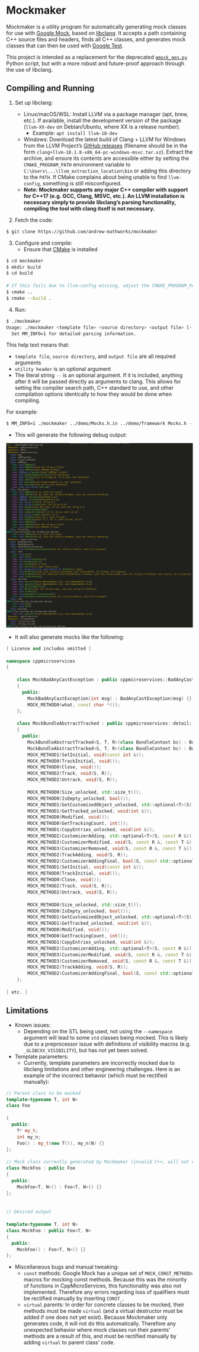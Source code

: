 # Mockmaker

Mockmaker is a utility program for automatically generating mock classes for use with [Google Mock](https://google.github.io/googletest/gmock_cook_book.html), based on [libclang](https://clang.llvm.org/doxygen/group__CINDEX.html).  It accepts a path containing C++ source files and headers, finds all C++ classes, and generates mock classes that can then be used with [Google Test](https://google.github.io/googletest).

This project is intended as a replacement for the deprecated [`gmock_gen.py`](https://github.com/MrKepzie/google-mock/blob/master/scripts/generator/gmock_gen.py) Python script, but with a more robust and future-proof approach through the use of libclang.

## Compiling and Running

1. Set up libclang:
    - Linux/macOS/WSL:  Install LLVM via a package manager (apt, brew, etc.).  If available, install the development version of the package (`llvm-XX-dev` on Debian/Ubuntu, where XX is a release number).
        - Example:  `apt install llvm-18-dev`
    - Windows:  Download the latest build of Clang + LLVM for Windows from the LLVM Project’s [GitHub releases](https://github.com/llvm/llvm-project/releases/tag/llvmorg-18.1.8) (filename should be in the form `clang+llvm-18.1.8-x86_64-pc-windows-msvc.tar.xz`).  Extract the archive, and ensure its contents are accessible either by setting the `CMAKE_PROGRAM_PATH` environment variable to `C:\Users\...\llvm_extraction_location\bin` or adding this directory to the `PATH`.  If CMake complains about being unable to find `llvm-config`, something is still misconfigured.
    - **Note:  Mockmaker supports any major C++ compiler with support for C++17 (e.g. GCC, Clang, MSVC, etc.).  An LLVM installation is necessary simply to provide libclang’s parsing functionality, compiling the tool with clang itself is not necessary.**

2. Fetch the code:

```sh
$ git clone https://github.com/andrew-mathworks/mockmaker
```

3. Configure and compile:
    - Ensure that [CMake](https://cmake.org) is installed

```sh
$ cd mockmaker
$ mkdir build
$ cd build

# If this fails due to llvm-config missing, adjust the CMAKE_PROGRAM_PATH environment variable or system PATH
$ cmake ..
$ cmake --build .
```

4. Run:

```sh
$ ./mockmaker
Usage: ./mockmaker <template file> <source directory> <output file> [--util Header.h] [--namespace ns1] [--namespace ns2] ... -- [clang flags]
  Set MM_INFO=1 for detailed parsing information.
```

This help text means that:
- `template file`, `source directory`, and `output file` are all required arguments
- `utility header` is an optional argument
- The literal string `--` is an optional argument.  If it is included, anything after it will be passed directly as arguments to clang.  This allows for setting the compiler search path, C++ standard to use, and other compilation options identically to how they would be done when compiling.

For example:

```sh
$ MM_INFO=1 ./mockmaker ../demo/Mocks.h.in ../demo/framework Mocks.h --util ../demo/util.h --namespace cppmicroservices
```

- This will generate the following debug output:

![demo.png](https://raw.githubusercontent.com/andrew-mathworks/mockmaker/main/demo/demo.png)

- It will also generate mocks like the following:

```cpp
[ License and includes omitted ]

namespace cppmicroservices
{

    class MockBadAnyCastException : public cppmicroservices::BadAnyCastException
    {
      public:
        MockBadAnyCastException(int msg) : BadAnyCastException(msg) {}
        MOCK_METHOD0(what, const char *());
    };

    class MockBundleAbstractTracked : public cppmicroservices::detail::BundleAbstractTracked
    {
      public:
        MockBundleAbstractTracked<S, T, R>(class BundleContext bc) : BundleAbstractTracked<S, T, R>(bc) {}
        MockBundleAbstractTracked<S, T, R>(class BundleContext bc) : BundleAbstractTracked<S, T, R>(bc) {}
        MOCK_METHOD1(SetInitial, void(const int &));
        MOCK_METHOD0(TrackInitial, void());
        MOCK_METHOD0(Close, void());
        MOCK_METHOD2(Track, void(S, R));
        MOCK_METHOD2(Untrack, void(S, R));

        MOCK_METHOD0(Size_unlocked, std::size_t());
        MOCK_METHOD0(IsEmpty_unlocked, bool());
        MOCK_METHOD1(GetCustomizedObject_unlocked, std::optional<T>(S));
        MOCK_METHOD1(GetTracked_unlocked, void(int &));
        MOCK_METHOD0(Modified, void());
        MOCK_METHOD0(GetTrackingCount, int());
        MOCK_METHOD1(CopyEntries_unlocked, void(int &));
        MOCK_METHOD2(CustomizerAdding, std::optional<T>(S, const R &));
        MOCK_METHOD3(CustomizerModified, void(S, const R &, const T &));
        MOCK_METHOD3(CustomizerRemoved, void(S, const R &, const T &));
        MOCK_METHOD2(TrackAdding, void(S, R));
        MOCK_METHOD2(CustomizerAddingFinal, bool(S, const std::optional<T> &));
        MOCK_METHOD1(SetInitial, void(const int &));
        MOCK_METHOD0(TrackInitial, void());
        MOCK_METHOD0(Close, void());
        MOCK_METHOD2(Track, void(S, R));
        MOCK_METHOD2(Untrack, void(S, R));

        MOCK_METHOD0(Size_unlocked, std::size_t());
        MOCK_METHOD0(IsEmpty_unlocked, bool());
        MOCK_METHOD1(GetCustomizedObject_unlocked, std::optional<T>(S));
        MOCK_METHOD1(GetTracked_unlocked, void(int &));
        MOCK_METHOD0(Modified, void());
        MOCK_METHOD0(GetTrackingCount, int());
        MOCK_METHOD1(CopyEntries_unlocked, void(int &));
        MOCK_METHOD2(CustomizerAdding, std::optional<T>(S, const R &));
        MOCK_METHOD3(CustomizerModified, void(S, const R &, const T &));
        MOCK_METHOD3(CustomizerRemoved, void(S, const R &, const T &));
        MOCK_METHOD2(TrackAdding, void(S, R));
        MOCK_METHOD2(CustomizerAddingFinal, bool(S, const std::optional<T> &));
    };
    
[ etc. ]
```

## Limitations

- Known issues:
    - Depending on the STL being used, not using the `--namespace` argument will lead to some `std` classes being mocked.  This is likely due to a preprocessor issue with definitions of visibility macros (e.g. `_GLIBCXX_VISIBILITY`), but has not yet been solved.
- Template parameters:
    - Currently, template parameters are incorrectly mocked due to libclang limitations and other engineering challenges.  Here is an example of the incorrect behavior (which must be rectified manually):

```cpp
// Parent class to be mocked
template<typename T, int N>
class Foo

{
  public:
    T* my_t;
    int my_n;
    Foo() : my_t(new T()), my_n(N) {}
};

// Mock class currently generated by Mockmaker (invalid C++, will not compile)
class MockFoo : public Foo
{
  public:
    MockFoo<T, N>() : Foo<T, N>() {}
};


// Desired output

template<typename T, int N>
class MockFoo : public Foo<T, N>
{
  public:
    MockFoo() : Foo<T, N>() {}
};
```

- Miscellaneous bugs and manual tweaking:
    - `const` methods:  Google Mock has a unique set of `MOCK_CONST_METHODn` macros for mocking const methods.  Because this was the minority of functions in CppMicroServices, this functionality was also not implemented.  Therefore any errors regarding loss of qualifiers must be rectified manually by inserting `CONST_`.
    - `virtual` parents:  In order for concrete classes to be mocked, their methods must be made `virtual` (and a virtual destructor must be added if one does not yet exist).  Because Mockmaker only generates code, it will not do this automatically.  Therefore any unexpected behavior where mock classes run their parents' methods are a result of this, and must be rectified manually by adding `virtual` to parent class' code.

